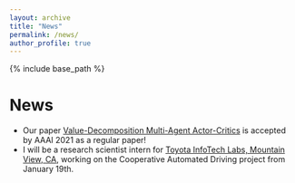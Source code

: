 ```yaml
---
layout: archive
title: "News"
permalink: /news/
author_profile: true
---
```


{% include base_path %}

# News
* Our paper [Value-Decomposition Multi-Agent Actor-Critics](https://arxiv.org/abs/2007.12306) is accepted by AAAI 2021 as a regular paper! 
* I will be a research scientist intern for [Toyota InfoTech Labs, Mountain View, CA](https://www.linkedin.com/company/toyota-itc), working on the Cooperative Automated Driving project from January 19th.
